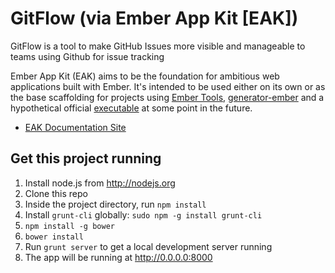 # GitFlow (via Ember App Kit [EAK]) 

GitFlow is a tool to make GitHub Issues more visible and manageable to teams using Github for issue tracking 

Ember App Kit (EAK) aims to be the foundation for ambitious web applications built with Ember. It's intended to be used either on its own or as the base scaffolding for projects using [Ember Tools](https://github.com/rpflorence/ember-tools), [generator-ember](https://github.com/yeoman/generator-ember) and a hypothetical official [executable](https://github.com/stefanpenner/ember-cli) at some point in the future.

* [EAK Documentation Site](http://stefanpenner.github.io/ember-app-kit/)


## Get this project running 

1. Install node.js from http://nodejs.org
1. Clone this repo
1. Inside the project directory, run `npm install`
1. Install `grunt-cli` globally: `sudo npm -g install grunt-cli`
1. `npm install -g bower`
1. `bower install`
1. Run `grunt server` to get a local development server running
1. The app will be running at http://0.0.0.0:8000